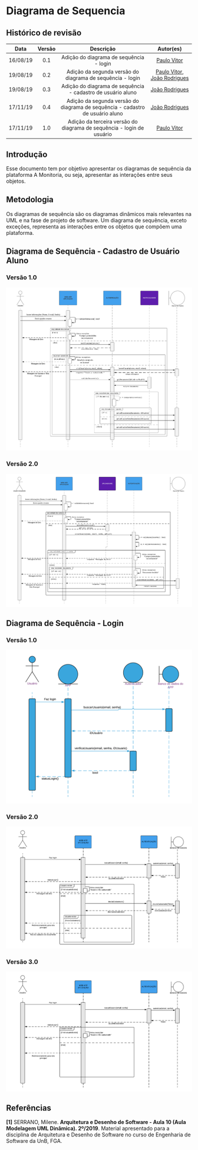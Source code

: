 # Diagrama de Sequencia

## Histórico de revisão

|   Data   | Versão | Descrição | Autor(es)|
| :------: | :----: | :-------: | :------: |
| 16/08/19 |   0.1  | Adição do diagrama de sequência - login | [Paulo Vitor](https://github.com/PauloVitorRocha) |
| 19/08/19 |   0.2  | Adição da segunda versão do diagrama de sequẽncia - login | [Paulo Vitor](https://github.com/PauloVitorRocha), [João Rodrigues](https://github.com/rjoao) |
| 19/08/19 |   0.3  | Adição do diagrama de sequência - cadastro de usuário aluno | [João Rodrigues](https://github.com/rjoao) |
| 17/11/19 | 0.4 | Adição da segunda versão do diagrama de sequência - cadastro de usuário aluno | [João Rodrigues](https://github.com/rjoao) |
| 17/11/19 | 1.0 | Adição da terceira versão do diagrama de sequência - login de usuário | [Paulo Vitor](https://github.com/PauloVitorRocha) |


## Introdução

Esse documento tem por objetivo apresentar os diagramas de sequência da plataforma A Monitoria, ou seja, apresentar as interações entre seus objetos.


## Metodologia

Os diagramas de sequência são os diagramas dinâmicos mais relevantes na UML e na fase de projeto de software. Um diagrama de sequẽncia, exceto exceções, representa as interações entre os objetos que compõem uma plataforma.


## Diagrama de Sequência - Cadastro de Usuário Aluno

### Versão 1.0

![Diagrama de Sequência de Cadastro de Usuário Aluno](./assets/img/diagrama_sequencia_cadastro_usuario_aluno.png)

### Versão 2.0

![Diagrama de Sequência de Cadastro de Usuário Aluno](./assets/img/diagrama_sequencia_cadastro_aluno_v2.png)


## Diagrama de Sequência - Login

### Versão 1.0
![Diagrama de login](./assets/img/DiagramaDeLogin.png)

### Versão 2.0
![Diagrama de login V2](./assets/img/Diagrama_de_sequencia_Login.png)

### Versão 3.0
![Diagrama de login V3](./assets/img/Diagrama_de_sequencia_Login_final.png)


## Referências

**[1]** SERRANO, Milene. **Arquitetura e Desenho de Software - Aula 10 (Aula Modelagem UML Dinâmica). 2º/2019**. Material apresentado para a disciplina de Arquitetura e Desenho de Software no curso de Engenharia de Software da UnB, FGA.

